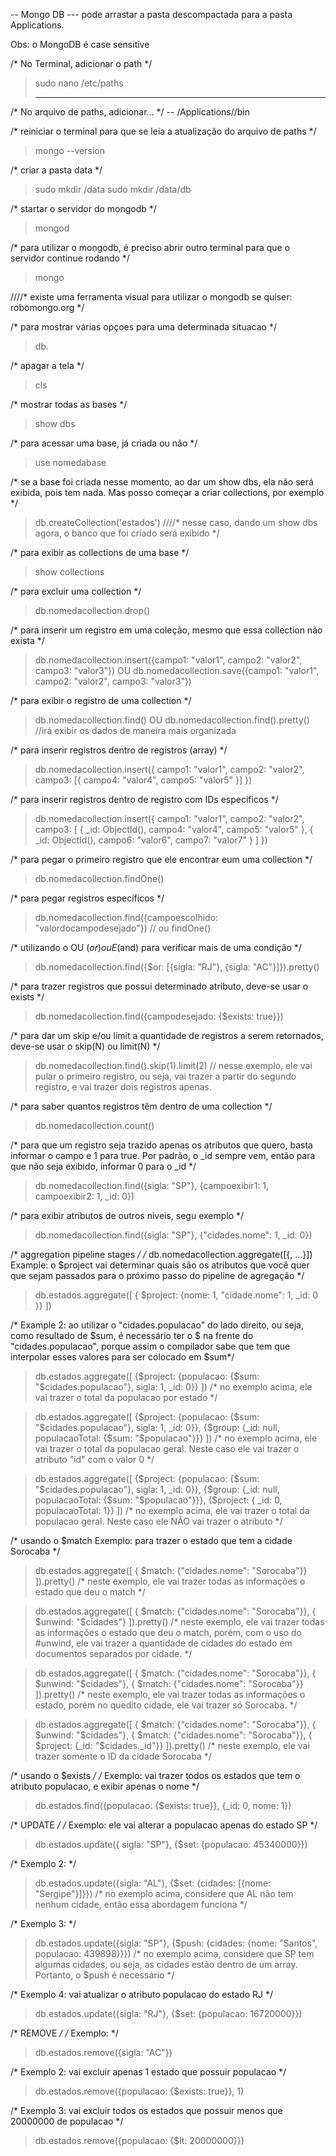 -- Mongo DB
--- pode arrastar a pasta descompactada para a pasta Applications.

Obs: o MongoDB é case sensitive

/* No Terminal, adicionar o path */
> sudo nano /etc/paths
> ***

/* No arquivo de paths, adicionar... */
-- /Applications/<NomeDaPastaMongodb>/bin

/* reiniciar o terminal para que se leia a atualização do arquivo de paths */
> mongo --version

/* criar a pasta data */
> sudo mkdir /data
> sudo mkdir /data/db

/* startar o servidor do mongodb */
> mongod

/* para utilizar o mongodb, é preciso abrir outro terminal para que o servidor continue rodando */
> mongo

////* existe uma ferramenta visual para utilizar o mongodb se quiser: robomongo.org */

/* para mostrar várias opçoes para uma determinada situacao */
> db. <TAB><TAB>

/* apagar a tela */
> cls

/* mostrar todas as bases */
> show dbs

/* para acessar uma base, já criada ou não */
> use nomedabase

/* se a base foi criada nesse momento, ao dar um show dbs, ela não será exibida, pois tem nada. Mas posso começar a criar collections, por exemplo */
> db.createCollection('estados')
////* nesse caso, dando um show dbs agora, o banco que foi criado será exibido */

/* para exibir as collections de uma base */
> show collections

/* para excluir uma collection */
> db.nomedacollection.drop()

/* para inserir um registro em uma coleção, mesmo que essa collection não exista */
> db.nomedacollection.insert({campo1: "valor1", campo2: "valor2", campo3: "valor3"})
OU
> db.nomedacollection.save({campo1: "valor1", campo2: "valor2", campo3: "valor3"})

/* para exibir o registro de uma collection */
> db.nomedacollection.find()
OU
> db.nomedacollection.find().pretty()  //irá exibir os dados de maneira mais organizada

/* para inserir registros dentro de registros (array) */
> db.nomedacollection.insert({
    campo1: "valor1", 
    campo2: "valor2", 
    campo3: [{
        campo4: "valor4", 
        campo5: "valor5"
        }]
    })

/* para inserir registros dentro de registro com IDs específicos */
> db.nomedacollection.insert({
    campo1: "valor1", 
    campo2: "valor2", 
    campo3: [
        {
            _id: ObjectId(),
            campo4: "valor4", 
            campo5: "valor5"
        },
        {
            _id: ObjectId(),
            campo6: "valor6",
            campo7: "valor7"
        }
        ]
    })

/* para pegar o primeiro registro que ele encontrar eum uma collection */
> db.nomedacollection.findOne()

/* para pegar registros específicos */
> db.nomedacollection.find({campoescolhido: "valordocampodesejado"}) // ou findOne()

/* utilizando o OU ($or) ou E ($and) para verificar mais de uma condição */
> db.nomedacollection.find({$or: [{sigla: "RJ"}, {sigla: "AC"}]}).pretty()

/* para trazer registros que possui determinado atributo, deve-se usar o exists */
> db.nomedacollection.find({campodesejado: {$exists: true}})

/* para dar um skip e/ou limit a quantidade de registros a serem retornados, deve-se usar o skip(N) ou limit(N) */
> db.nomedacollection.find().skip(1).limit(2)
// nesse exemplo, ele vai pular o primeiro registro, ou seja, vai trazer a partir do segundo registro, e vai trazer dois registros apenas.

/* para saber quantos registros têm dentro de uma collection */
> db.nomedacollection.count()

/* para que um registro seja trazido apenas os atributos que quero, basta informar o campo e 1 para true. Por padrão, o _id sempre vem, então para que não seja exibido, informar 0 para o _id */
> db.nomedacollection.find({sigla: "SP"}, {campoexibir1: 1, campoexibir2: 1, _id: 0})

/* para exibir atributos de outros niveis, segu exemplo */
> db.nomedacollection.find({sigla: "SP"}, {"cidades.nome": 1, _id: 0})

/* aggregation pipeline stages */
/* db.nomedacollection.aggregate([{<stage>, ...}]) 
Example: o $project vai determinar quais são os atributos que você quer que sejam passados para o próximo passo do pipeline de agregação */
> db.estados.aggregate([
    { $project: {nome: 1, "cidade.nome": 1, _id: 0 }}
])

/* Example 2: ao utilizar o "cidades.populacao" do lado direito, ou seja, como resultado de $sum, é necessário ter o $ na frente do "cidades.populacao", porque assim o compilador sabe que tem que interpolar esses valores para ser colocado em $sum*/
> db.estados.aggregate([
    {$project: {populacao: {$sum: "$cidades.populacao"}, sigla: 1, _id: 0}}
])
/* no exemplo acima, ele vai trazer o total da populacao por estado */

> db.estados.aggregate([
    {$project: {populacao: {$sum: "$cidades.populacao"}, sigla: 1, _id: 0}},
    {$group: {_id: null, populacaoTotal: {$sum: "$populacao"}}}
])
/* no exemplo acima, ele vai trazer o total da populacao geral. Neste caso ele vai trazer o atributo "id" com o valor 0 */

> db.estados.aggregate([
    {$project: {populacao: {$sum: "$cidades.populacao"}, sigla: 1, _id: 0}},
    {$group: {_id: null, populacaoTotal: {$sum: "$populacao"}}},
    {$project: { _id: 0, populacaoTotal: 1}}
])
/* no exemplo acima, ele vai trazer o total da populacao geral. Neste caso ele NÃO vai trazer o atributo */

/* usando o $match 
Exemplo: para trazer o estado que tem a cidade Sorocaba */
> db.estados.aggregate([
    { $match: {"cidades.nome": "Sorocaba"}}
]).pretty()
/* neste exemplo, ele vai trazer todas as informações o estado que deu o match */

> db.estados.aggregate([
    { $match: {"cidades.nome": "Sorocaba"}},
    { $unwind: "$cidades"}
]).pretty()
/* neste exemplo, ele vai trazer todas as informações o estado que deu o match, porém, com o uso do #unwind, ele vai trazer a quantidade de cidades do estado em documentos separados por cidade.  */

> db.estados.aggregate([
    { $match: {"cidades.nome": "Sorocaba"}},
    { $unwind: "$cidades"},
    { $match: {"cidades.nome": "Sorocaba"}}
]).pretty()
/* neste exemplo, ele vai trazer todas as informações o estado, porém no quedito cidade, ele vai trazer só Sorocaba.  */

> db.estados.aggregate([
    { $match: {"cidades.nome": "Sorocaba"}},
    { $unwind: "$cidades"},
    { $match: {"cidades.nome": "Sorocaba"}},
    { $project: {_id: "$cidades._id"}}
]).pretty()
/* neste exemplo, ele vai trazer somente o ID da cidade Sorocaba */

/* usando o $exists */
/* Exemplo: vai trazer todos os estados que tem o atributo populacao, e exibir apenas o nome */
> db.estados.find({populacao: {$exists: true}}, {_id: 0, nome: 1})

/* UPDATE */
/* Exemplo: ele vai alterar a populacao apenas do estado SP */
> db.estados.update({ sigla: "SP"}, {$set: {populacao: 45340000}})

/* Exemplo 2: */
> db.estados.update({sigla: "AL"}, {$set: {cidades: [{nome: "Sergipe"}]}})
/* no exemplo acima, considere que AL não tem nenhum cidade, então essa abordagem funciona */

/* Exemplo 3: */
> db.estados.update({sigla: "SP"}, {$push: {cidades: {nome: "Santos", populacao: 439898}}})
/* no exemplo acima, considere que SP tem algumas cidades, ou seja, as cidades estão dentro de um array. Portanto, o $push é necessário */

/* Exemplo 4: vai atualizar o atributo populacao do estado RJ */
> db.estados.update({sigla: "RJ"}, {$set: {populacao: 16720000}})

/* REMOVE */
/* Exemplo: */
> db.estados.remove({sigla: "AC"})

/* Exemplo 2: vai excluir apenas 1 estado que possuir populacao */
> db.estados.remove({populacao: {$exists: true}}, 1)

/* Exemplo 3: vai excluir todos os estados que possuir menos que 20000000 de populacao */
> db.estados.remove({populacao: {$lt: 20000000}})






